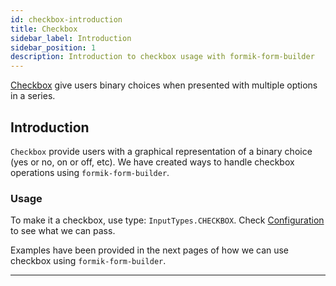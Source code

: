 ```yaml
---
id: checkbox-introduction
title: Checkbox
sidebar_label: Introduction
sidebar_position: 1
description: Introduction to checkbox usage with formik-form-builder
---
```


[Checkbox](/docs/category/checkbox) give users binary choices when presented with multiple options in a series.

## Introduction
`Checkbox` provide users with a graphical representation of a binary choice (yes or no, on or off, etc). We have created ways to handle checkbox operations using `formik-form-builder`.

### Usage

To make it a checkbox, use type: `InputTypes.CHECKBOX`. Check [Configuration](/docs/getting-started/my-doc-configuration#fieldtype-structure) to see what we can pass.

Examples have been provided in the next pages of how we can use checkbox using `formik-form-builder`.

---